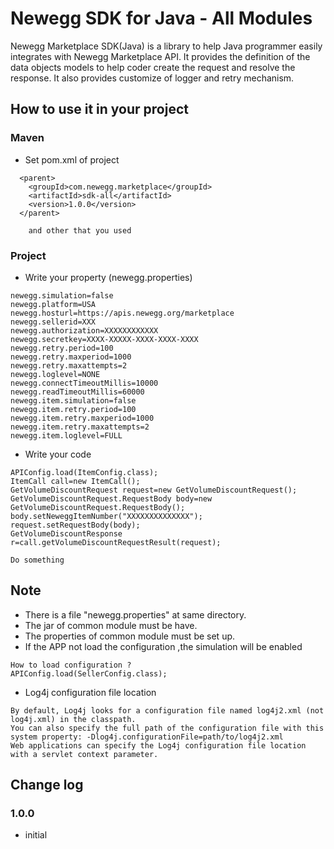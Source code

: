 # Newegg SDK for Java - All Modules
Newegg Marketplace SDK(Java) is a library to help Java programmer easily integrates with Newegg Marketplace API. It provides the definition of the data objects models to help coder create the request and resolve the response. It also provides customize of logger and retry mechanism.

## How to use it in your project
### Maven
- Set pom.xml of project

```
  <parent>
    <groupId>com.newegg.marketplace</groupId>
    <artifactId>sdk-all</artifactId>
    <version>1.0.0</version>
  </parent>
	
	and other that you used
```
### Project 
- Write your property (newegg.properties)

```
newegg.simulation=false
newegg.platform=USA
newegg.hosturl=https://apis.newegg.org/marketplace
newegg.sellerid=XXX
newegg.authorization=XXXXXXXXXXXX
newegg.secretkey=XXXX-XXXXX-XXXX-XXXX-XXXX
newegg.retry.period=100
newegg.retry.maxperiod=1000
newegg.retry.maxattempts=2
newegg.loglevel=NONE
newegg.connectTimeoutMillis=10000
newegg.readTimeoutMillis=60000
newegg.item.simulation=false
newegg.item.retry.period=100
newegg.item.retry.maxperiod=1000
newegg.item.retry.maxattempts=2
newegg.item.loglevel=FULL
```
- Write your code

```
APIConfig.load(ItemConfig.class);	
ItemCall call=new ItemCall();
GetVolumeDiscountRequest request=new GetVolumeDiscountRequest();
GetVolumeDiscountRequest.RequestBody body=new GetVolumeDiscountRequest.RequestBody();
body.setNeweggItemNumber("XXXXXXXXXXXXXX");
request.setRequestBody(body);		
GetVolumeDiscountResponse r=call.getVolumeDiscountRequestResult(request);

Do something
```

## Note
- There is a file  "newegg.properties" at same directory.
- The jar of common module must be have.
- The properties of common module must be set up.
- If the APP not load the configuration ,the simulation will be enabled 

```
How to load configuration ?
APIConfig.load(SellerConfig.class);

```
- Log4j configuration file location

```
By default, Log4j looks for a configuration file named log4j2.xml (not log4j.xml) in the classpath.
You can also specify the full path of the configuration file with this system property: -Dlog4j.configurationFile=path/to/log4j2.xml
Web applications can specify the Log4j configuration file location with a servlet context parameter.
```

## Change log
### 1.0.0
- initial
